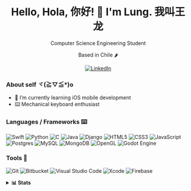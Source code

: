 
<h1 align="center">
  Hello, Hola, 你好! 👋
  I'm Lung. 我叫王龙
</h1>
<p align="center">
  Computer Science Engineering Student
</p>
<p align="center">
  Based in Chile 🌶️
</p>
<p align="center">
<a href="https://www.linkedin.com/in/lung-wang/?locale=en_us" target="blank"><img alt="LinkedIn" src="https://img.shields.io/badge/linkedin-%230077B5.svg?style=for-the-badge&logo=linkedin&logoColor=white"/></a>
</p>

### About self ヾ(≧▽≦*)o
- 📱 I’m currently learning iOS mobile development
- ⌨️ Mechanical keyboard enthusiast 

### Languages / Frameworks ⌨️

![Swift](https://img.shields.io/badge/swift-F54A2A?style=for-the-badge&logo=swift&logoColor=white)
![Python](https://img.shields.io/badge/python-3670A0?style=for-the-badge&logo=python&logoColor=ffdd54)
![C](https://img.shields.io/badge/c-%2300599C.svg?style=for-the-badge&logo=c&logoColor=white)
![Java](https://img.shields.io/badge/java-%23ED8B00.svg?style=for-the-badge&logo=java&logoColor=white)
![Django](https://img.shields.io/badge/django-%23092E20.svg?style=for-the-badge&logo=django&logoColor=white)
![HTML5](https://img.shields.io/badge/html5-%23E34F26.svg?style=for-the-badge&logo=html5&logoColor=white)
![CSS3](https://img.shields.io/badge/css3-%231572B6.svg?style=for-the-badge&logo=css3&logoColor=white)
![JavaScript](https://img.shields.io/badge/javascript-%23323330.svg?style=for-the-badge&logo=javascript&logoColor=%23F7DF1E)
![Postgres](https://img.shields.io/badge/postgres-%23316192.svg?style=for-the-badge&logo=postgresql&logoColor=white)
![MySQL](https://img.shields.io/badge/mysql-%2300f.svg?style=for-the-badge&logo=mysql&logoColor=white)
![MongoDB](https://img.shields.io/badge/MongoDB-%234ea94b.svg?style=for-the-badge&logo=mongodb&logoColor=white)
![OpenGL](https://img.shields.io/badge/OpenGL-%23FFFFFF.svg?style=for-the-badge&logo=opengl)
![Godot Engine](https://img.shields.io/badge/GODOT-%23FFFFFF.svg?style=for-the-badge&logo=godot-engine)


### Tools 🔧
![Git](https://img.shields.io/badge/git-%23F05033.svg?style=for-the-badge&logo=git&logoColor=white)
![Bitbucket](https://img.shields.io/badge/bitbucket-%230047B3.svg?style=for-the-badge&logo=bitbucket&logoColor=white)
![Visual Studio Code](https://img.shields.io/badge/Visual%20Studio%20Code-0078d7.svg?style=for-the-badge&logo=visual-studio-code&logoColor=white)
![Xcode](https://img.shields.io/badge/Xcode-007ACC?style=for-the-badge&logo=Xcode&logoColor=white)
![Firebase](https://img.shields.io/badge/firebase-%23039BE5.svg?style=for-the-badge&logo=firebase)

 
<details>
  <summary>  <b>📊&nbsp;Stats </b></summary>
  
[![Top Langs](https://github-readme-stats.vercel.app/api/top-langs/?username=doragonUni&layout=compact&theme=dracula&exclude_repo=doragonUni,WebApplications)](https://github.com/anuraghazra/github-readme-stats)

[![Anurag's GitHub stats](https://github-readme-stats.vercel.app/api?username=doragonUni&theme=dracula)](https://github.com/anuraghazra/github-readme-stats)

<p align="left"> <img src="https://komarev.com/ghpvc/?username=doragonuni&label=Profile%20views&color=0e75b6&style=flat" alt="doragonuni" /> </p>
  
</details>


<!--
**doragonUni/doragonUni** is a ✨ _special_ ✨ repository because its `README.md` (this file) appears on your GitHub profile.

Here are some ideas to get you started:

- 🔭 I’m currently working on ...
- 🌱 I’m currently learning ...
- 👯 I’m looking to collaborate on ...
- 🤔 I’m looking for help with ...
- 💬 Ask me about ...
- 📫 How to reach me: ...
- 😄 Pronouns: ...
- ⚡ Fun fact: ...
-->

